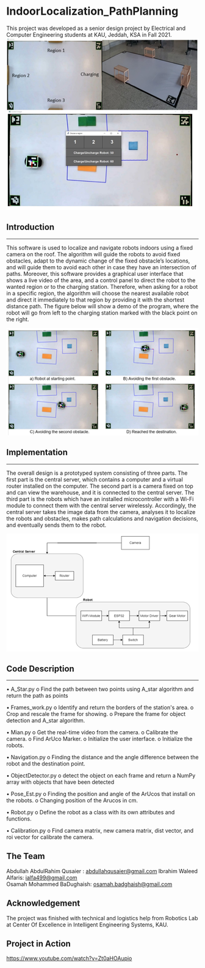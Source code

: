 # IndoorLocalization_PathPlanning

This project was developed as a senior design project by Electrical and Computer Engineering students at KAU, Jeddah, KSA in Fall 2021.  
![Alt text](1.png)

## Introduction
_____  

This software is used to localize and navigate robots indoors using a fixed camera on the roof. The algorithm will guide the robots to avoid fixed obstacles, adapt to the dynamic change of the fixed obstacle’s locations, and will guide them to avoid each other in case they have an intersection of paths. Moreover, this software provides a graphical user interface that shows a live video of the area, and a control panel to direct the robot to the wanted region or to the charging station. Therefore, when asking for a robot in a specific region, the algorithm will choose the nearest available robot and direct it immediately to that region by providing it with the shortest distance path. The figure below will show a demo of the program, where the robot will go from left to the charging station marked with the black point on the right.

![Alt text](2.png)

## Implementation
_____  

The overall design is a prototyped system consisting of three parts. The first part is the central server, which contains a computer and a virtual router installed on the computer. The second part is a camera fixed on top and can view the warehouse, and it is connected to the central server. The third part is the robots which have an installed microcontroller with a Wi-Fi module to connect them with the central server wirelessly. Accordingly, the central server takes the image data from the camera, analyses it to localize the robots and obstacles, makes path calculations and navigation decisions, and eventually sends them to the robot.

![Alt text](3.png)

## Code Description
_____  

•	A_Star.py
o	Find the path between two points using A_star algorithm and return the path as points

•	Frames_work.py
o	Identify and return the borders of the station's area.
o	Crop and rescale the frame for showing.
o	Prepare the frame for object detection and A_star algorithm.

•	Mian.py
o	Get the real-time video from the camera.
o	Calibrate the camera.
o	Find ArUco Marker.
o	Initialize the user interface.
o	Initialize the robots.

•	Navigation.py
o	Finding the distance and the angle difference between the robot and the destination point. 

•	ObjectDetector.py
o	detect the object on each frame and return a NumPy array with objects that have been detected

•	Pose_Est.py
o	Finding the position and angle of the ArUcos that install on the robots.
o	Changing position of the Arucos in cm.

•	Robot.py
o	Define the robot as a class with its own attributes and functions.

•	Calibration.py
o	Find camera matrix, new camera matrix, dist vector, and roi vector for calibrate the camera.

## The Team
Abdullah AbdulRahim Qusaier : abdullahqusaier@gmail.com 
Ibrahim Waleed Alfaris: ialfa499@gmail.com  
Osamah Mohammed BaDughaish: osamah.badghaish@gmail.com 


## Acknowledgement
The project was finished with technical and logistics help from Robotics Lab at Center Of Excellence in Intelligent Engineering Systems, KAU.   

## Project in Action  
https://www.youtube.com/watch?v=Zt0aHOAupio
